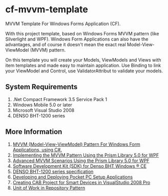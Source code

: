 # cf-mvvm-template
MVVM Template For Windows Forms Application (CF).

With this project template, based on Windows Forms MVVM pattern (like Silverlight and WPF). Windows Form Applications can also have the advantages, and of course it doesn't mean the exact real Model-View-ViewModel (MVVM) pattern.

On this template you will create your Models, ViewModels and Views with item templates and made easy to maintain application. Use Binding to link your ViewModel and Control, use ValidatorAttribut to validate your models.

## System Requirements
1. .Net Compact Framework 3.5 Service Pack 1
2. Windows Mobile 5.0 or later
3. Microsoft Visual Studio 2008
4. DENSO BHT-1200 series

## More Information
1. [MVVM (Model-View-ViewModel) Pattern For Windows Form Applications, using C#.](https://www.codeproject.com/Articles/364485/MVVM-Model-View-ViewModel-Patte)
2. [Implementing the MVVM Pattern Using the Prism Library 5.0 for WPF](https://docs.microsoft.com/en-us/previous-versions/msp-n-p/gg405484(v%3dpandp.40))
3. [Advanced MVVM Scenarios Using the Prism Library 5.0 for WPF](https://docs.microsoft.com/en-us/previous-versions/msp-n-p/gg405494(v%3dpandp.40))
4. [Software Development Kit (SDK) for Denso BHT Windows ® CE](https://www.denso-wave.com/en/adcd/download/category/sampleprogram/bht_win/)
5. [DENSO BHT-1200 series specification](http://static6.arrow.com/aropdfconversion/32c62d5e88ffd8b0cd41158c632c4a0a85233e0a/attachmentfilenameutf-8bht-1200_e2.pdf)
6. [Developing and Deploying Pocket PC Setup Applications](https://www.codeproject.com/Articles/5905/Developing-and-Deploying-Pocket-PC-Setup-Applicati)
7. [Creating CAB Project for Smart Devices in VisualStudio 2008 Pro](https://www.youtube.com/watch?v=1Znaa0ctbow)
8. [Unit of Work in Repository Pattern](https://www.c-sharpcorner.com/UploadFile/b1df45/unit-of-work-in-repository-pattern/)

